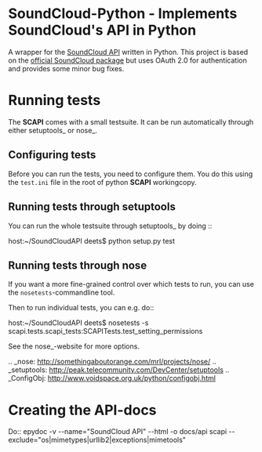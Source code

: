 SoundCloud-Python - Implements SoundCloud's API in Python
=========================================================

A wrapper for the [SoundCloud API](http://developers.soundcloud.com/docs/api/) written in Python.
This project is based on the [official SoundCloud package](http://github.com/soundcloud/python-api-wrapper) but uses OAuth 2.0 for authentication and provides some minor bug fixes.


Running tests
=============

The **SCAPI** comes with a small testsuite. It can be run automatically through either setuptools_ 
or nose_.

Configuring tests
-----------------

Before you can run the tests, you need to configure them. You do this using the `test.ini` file in the
root of python **SCAPI** workingcopy.

Running tests through setuptools
--------------------------------

You can run the whole testsuite through setuptools_ by doing ::

  host:~/SoundCloudAPI deets$ python setup.py test

Running tests through nose
--------------------------

If you want a more fine-grained control over which tests to run, you can use the `nosetests`-commandline tool.

Then to run individual tests, you can e.g. do::

  host:~/SoundCloudAPI deets$ nosetests -s scapi.tests.scapi_tests:SCAPITests.test_setting_permissions


See the nose_-website for more options.



.. _nose: http://somethingaboutorange.com/mrl/projects/nose/
.. _setuptools: http://peak.telecommunity.com/DevCenter/setuptools
.. _ConfigObj: http://www.voidspace.org.uk/python/configobj.html


Creating the API-docs
=====================

Do::
   epydoc -v --name="SoundCloud API" --html -o docs/api scapi --exclude="os|mimetypes|urllib2|exceptions|mimetools"



